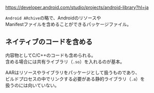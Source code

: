 https://developer.android.com/studio/projects/android-library?hl=ja

`Android ARchive`の略で、Androidのリソースや  
Manifestファイルを含めることができるパッケージファイル。

## ネイティブのコードを含める
内容物としてC/C++のコードも含められる。  
含める場合には共有ライブラリ（`.so`）を入れるのが基本。

AARはリソースやライブラリをパッケージとして扱うものであり、  
ビルドプロセスの中でリンクする必要がある静的ライブラリ（`.a`）を  
扱うのには向いていない。